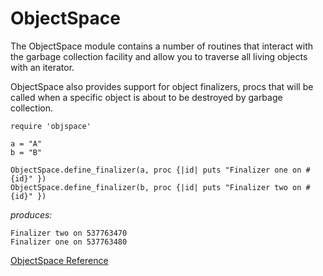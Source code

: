# ObjectSpace

The ObjectSpace module contains a number of routines that interact with the
garbage collection facility and allow you to traverse all living objects with
an iterator.

ObjectSpace also provides support for object finalizers, procs that will be
called when a specific object is about to be destroyed by garbage collection.

    require 'objspace'

    a = "A"
    b = "B"

    ObjectSpace.define_finalizer(a, proc {|id| puts "Finalizer one on #{id}" })
    ObjectSpace.define_finalizer(b, proc {|id| puts "Finalizer two on #{id}" })

*produces:*

    Finalizer two on 537763470
    Finalizer one on 537763480

[ObjectSpace Reference](https://ruby-doc.org/core-2.7.0/ObjectSpace.html)
